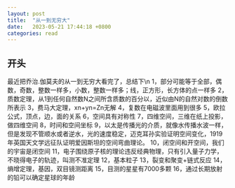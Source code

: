 ```yaml
---
layout: post
title:  "从一到无穷大"
date:   2023-05-21 17:44:18 +0800
categories: read
---
```

[](从一到无穷大)

## 开头
最近把乔治.伽莫夫的从一到无穷大看完了，总结下\n
1，部分可能等于全部，偶数，奇数，整数一样多，小数，整数一样多；线，正方形，长方体的点一样多
2，质数定理，从1到任何自然数N之间所含质数的百分以，近似由N的自然对数的倒数所表示
3，费马大定理，xn+yn=Zn无解
4，复数在电磁波里面用到很多
5，欧拉公式，顶点，边，面的关系
6，空间具有对称性
7，四维空间，三维在纸上投影，做四维空间
8，时间和空间坐标
9，以太是传播光的介质，就像水传播水波一样，但是发现不管顺水或者逆水，光的速度稳定，迈克耳孙实验证明空间变化，1919年英国天文学远征队证明爱因斯坦的空间弯曲理论。
10，闭空间和开空间，我们的宇宙是闭空间
11，电子围绕原子核的理论违反经典物理，只有引入量子力学，不晓得电子的轨迹，叫测不准定理
12，基本粒子
13，裂变和聚变+链式反应
14，熵增定理，基因，双目镜测距离
15，目测的星星有7000多颗
16，通过长期放射的铅可以确定星球的年龄
